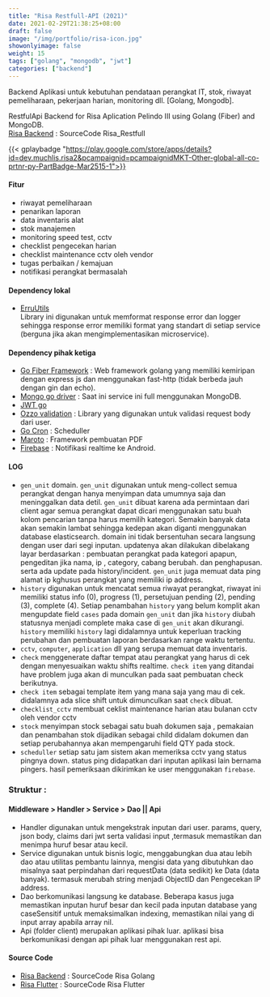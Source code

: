 ```yaml
---
title: "Risa Restfull-API (2021)"
date: 2021-02-29T21:38:25+08:00
draft: false
image: "/img/portfolio/risa-icon.jpg"
showonlyimage: false
weight: 15
tags: ["golang", "mongodb", "jwt"]
categories: ["backend"]
---
```


Backend Aplikasi untuk kebutuhan pendataan perangkat IT, stok, riwayat pemeliharaan, pekerjaan harian, monitoring dll. [Golang, Mongodb].
<!--more-->


RestfulApi Backend for Risa Aplication Pelindo III using Golang (Fiber) and MongoDB.  
[Risa Backend](https://github.com/muchlist/risa_restfull) : SourceCode Risa_Restfull  


{{< gplaybadge "https://play.google.com/store/apps/details?id=dev.muchlis.risa2&pcampaignid=pcampaignidMKT-Other-global-all-co-prtnr-py-PartBadge-Mar2515-1">}}

#### Fitur
- riwayat pemeliharaan
- penarikan laporan
- data inventaris alat
- stok manajemen
- monitoring speed test, cctv
- checklist pengecekan harian
- checklist maintenance cctv oleh vendor
- tugas perbaikan / kemajuan
- notifikasi perangkat bermasalah



#### Dependency lokal

- [ErruUtils](https://github.com/muchlist/erru_utils_go/)  
  Library ini digunakan untuk memformat response error dan logger sehingga response error memiliki format yang standart
  di setiap service (berguna jika akan mengimplementasikan microservice).

#### Dependency pihak ketiga

- [Go Fiber Framework](https://github.com/gofiber/fiber/) : Web framework golang yang memiliki kemiripan dengan express
  js dan menggunakan fast-http (tidak berbeda jauh dengan gin dan echo).
- [Mongo go driver](https://go.mongodb.org/mongo-driver/) : Saat ini service ini full menggunakan MongoDB.
- [JWT go](https://github.com/dgrijalva/jwt-go/)
- [Ozzo validation](https://github.com/go-ozzo/ozzo-validation/) : Library yang digunakan untuk validasi request body
  dari user.
- [Go Cron](https://github.com/go-co-op/gocron/) : Scheduller
- [Maroto](https://github.com/johnfercher/maroto/) : Framework pembuatan PDF
- [Firebase](https://firebase.google.com/go/v4) : Notifikasi realtime ke Android.  

#### LOG
- `gen_unit` domain. `gen_unit` digunakan untuk meng-collect semua perangkat dengan hanya menyimpan data umumnya saja
  dan meninggalkan data detil.
  `gen_unit` dibuat karena ada permintaan dari client agar semua perangkat dapat dicari menggunakan satu buah kolom
  pencarian tanpa harus memilih kategori. Semakin banyak data akan semakin lambat sehingga kedepan akan diganti
  menggunakan database elasticsearch. domain ini tidak bersentuhan secara langsung dengan user dari segi inputan.
  updatenya akan dilakukan dibelakang layar berdasarkan : pembuatan perangkat pada kategori apapun, pengeditan jika nama,
  ip , category, cabang berubah. dan penghapusan. serta ada update pada history/incident.  `gen_unit` juga memuat data ping alamat ip kghusus perangkat
yang memiliki ip address.
- `history` digunakan untuk mencatat semua riwayat perangkat, riwayat ini memiliki status info (0), progress (1),
  persetujuan pending (2), pending (3), complete (4). Setiap penambahan `history` yang belum komplit akan mengupdate
  field `cases` pada domain `gen_unit` dan jika `history` diubah statusnya menjadi complete maka case di `gen_unit` akan dikurangi.
  `history` memiliki `history` lagi didalamnya untuk keperluan tracking perubahan dan pembuatan laporan
  berdasarkan range waktu tertentu.
- `cctv`, `computer`, `application` dll yang serupa memuat data inventaris.
- `check` menggenerate daftar tempat atau perangkat yang harus di cek dengan menyesuaikan waktu shifts realtime.
  `check item` yang ditandai have problem juga akan di munculkan pada saat pembuatan check berikutnya.
- `check item` sebagai template item yang mana saja yang mau di cek. didalamnya ada slice shift untuk dimunculkan
  saat `check` dibuat.
- `checklist_cctv` membuat ceklist maintenance harian atau bulanan cctv oleh vendor cctv
- `stock` menyimpan stock sebagai satu buah dokumen saja , pemakaian dan penambahan stok dijadikan sebagai child didalam
  dokumen dan setiap perubahannya akan mempengaruhi field QTY pada stock.
- `scheduller` setiap satu jam sistem akan memeriksa cctv yang status pingnya down. status ping didapatkan dari inputan aplikasi lain bernama pingers.
hasil pemeriksaan dikirimkan ke user menggunakan `firebase`.  


### Struktur :

#### Middleware > Handler > Service > Dao || Api

- Handler digunakan untuk mengekstrak inputan dari user. params, query, json body, claims dari jwt serta validasi input
  ,termasuk memastikan dan menimpa huruf besar atau kecil.
- Service digunakan untuk bisnis logic, menggabungkan dua atau lebih dao atau utilitas pembantu lainnya, mengisi data
  yang dibutuhkan dao misalnya saat perpindahan dari requestData (data sedikit) ke Data (data banyak). termasuk merubah
  string menjadi ObjectID dan Pengecekan IP address.
- Dao berkomunikasi langsung ke database. Beberapa kasus juga memastikan inputan huruf besar dan kecil pada inputan
  database yang caseSensitif untuk memaksimalkan indexing, memastikan nilai yang di input array<T> apabila array nil.
- Api (folder client) merupakan aplikasi pihak luar. aplikasi bisa berkomunikasi dengan api pihak luar menggunakan rest api.


#### Source Code
- [Risa Backend](https://github.com/muchlist/risa_restfull) : SourceCode Risa Golang
- [Risa Flutter](https://github.com/muchlist/risa2) : SourceCode Risa Flutter
